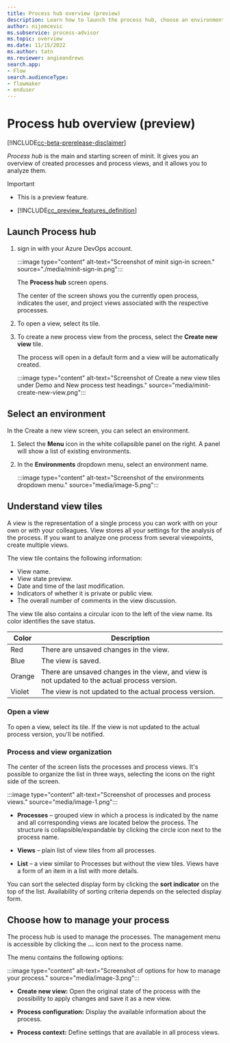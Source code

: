 ```yaml
---
title: Process hub overview (preview)
description: Learn how to launch the process hub, choose an environment, and learn about view tiles in minit desktop application in process advisor. 
author: nijemcevic
ms.subservice: process-advisor
ms.topic: overview
ms.date: 11/15/2022
ms.author: tatn
ms.reviewer: angieandrews
search.app:
- Flow
search.audienceType:
- flowmaker
- enduser
---
```


# Process hub overview (preview)

[!INCLUDE[cc-beta-prerelease-disclaimer](./includes/cc-beta-prerelease-disclaimer.md)]

*Process hub* is the main and starting screen of minit. It gives you an overview of created processes and process views, and it allows you to analyze them.

> [!IMPORTANT]
> - This is a preview feature.
>
> - [!INCLUDE[cc_preview_features_definition](includes/cc-preview-features-definition.md)]

## Launch Process hub

1. sign in with your Azure DevOps account.

   :::image type="content" alt-text="Screenshot of minit sign-in screen." source="./media/minit-sign-in.png":::

    The **Process hub** screen opens. 

   The center of the screen shows you the currently open process, indicates the user, and project views associated with the respective processes. 

1. To open a view, select its tile.

1. To create a new process view from the process, select the **Create new view** tile.

   The process will open in a default form and a view will be automatically created.

   :::image type="content" alt-text="Screenshot of Create a new view tiles under Demo and New process test headings." source="media/minit-create-new-view.png":::

## Select an environment

In the Create a new view screen, you can select an environment.

1. Select the **Menu** icon in the white collapsible panel on the right. A panel will show a list of existing environments.

1. In the **Environments** dropdown menu, select an environment name.

   :::image type="content" alt-text="Screenshot of the environments dropdown menu." source="media/image-5.png":::

## Understand view tiles

A view is the representation of a single process you can work with on your own or with your colleagues. View stores all your settings for the analysis of the process. If you want to analyze one process from several viewpoints, create multiple views.

The view tile contains the following information:

- View name.
- View state preview.
- Date and time of the last modification.
- Indicators of whether it is private or public view.
- The overall number of comments in the view discussion.

The view tile also contains a circular icon to the left of the view name. Its color identifies the save status.

|Color  | Description  |
|---------|---------|
|Red     |  There are unsaved changes in the view.       |
|Blue     | The view is saved.        |
|Orange     | There are unsaved changes in the view, and view is not updated to the actual process version.        |
|Violet   | The view is not updated to the actual process version.        |

### Open a view

To open a view, select its tile. If the view is not updated to the actual process version, you'll be notified.

### Process and view organization

The center of the screen lists the processes and process views. It's possible to organize the list in three ways, selecting the icons on the right side of the screen.

:::image type="content" alt-text="Screenshot of processes and process views." source="media/image-1.png":::

- **Processes** – grouped view in which a process is indicated by the name and all corresponding views are located below the process. The structure is collapsible/expandable by clicking the circle icon next to the process name.

- **Views** – plain list of view tiles from all processes.

- **List** – a view similar to Processes but without the view tiles. Views have a form of an item in a list with more details.

You can sort the selected display form by clicking the **sort indicator** on the top of the list. Availability of sorting criteria depends on the selected display form.

## Choose how to manage your process

The process hub is used to manage the processes. The management menu is accessible by clicking the **…** icon next to the process name.

The menu contains the following options:

:::image type="content" alt-text="Screenshot of options for how to manage your process." source="media/image-3.png":::

- **Create new view:** Open the original state of the process with the possibility to apply changes and save it as a new view.

- **Process configuration:** Display the available information about the process.

- **Process context:** Define settings that are available in all process views.

